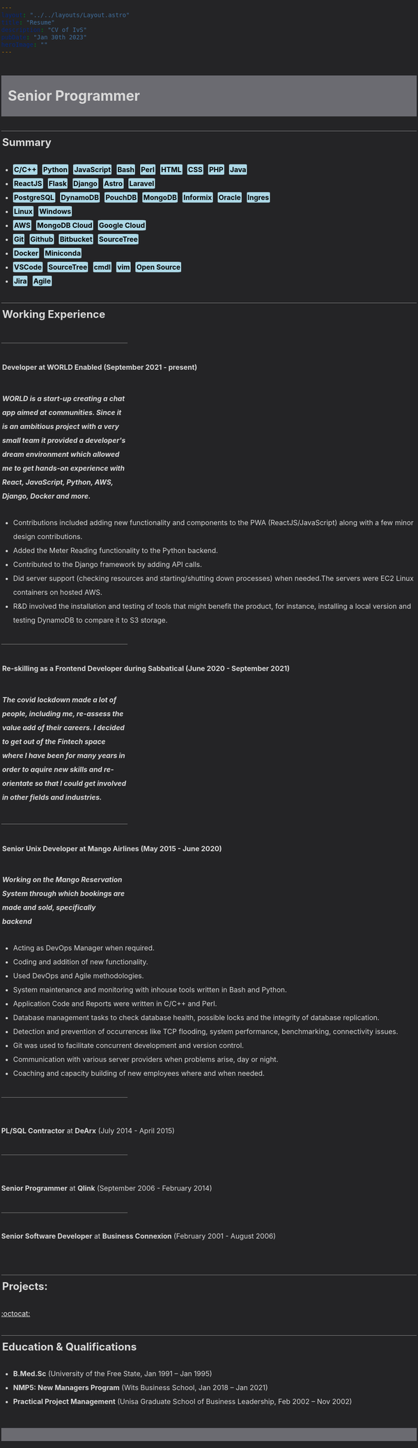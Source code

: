 ```yaml
---
layout: "../../layouts/Layout.astro"
title: "Resume"
description: "CV of IvS"
pubDate: "Jan 30th 2023"
heroImage: ""
---
```


<style>
    body {background-color:#242426;color:#d9d9d9;line-height:2;margin:auto;padding:3px;max-width:1024px;display:block;font-size:100%}
    h1 {font-size=200%;padding:15px;top:7px;background:#6b6b71;}
    h2 {font-size=160%;border-top:1px solid grey;padding:2px}
    h3 {font-size=120%;padding:2px}
    h4 {font-size=100%;padding:2px}
    h6 {border-bottom:1px solid grey;padding:2px;width:30%;padding-top:15px}
    h5 {padding:2px;width:30%;padding-top:15px}
    a {color: #eee}
    mark {background-color:lightblue;color:black;border-radius:7%;padding:2px}
</style>

# **Senior Programmer**

## Summary

   * **<mark>C/C++</mark> &nbsp; <mark>Python</mark> &nbsp; <mark>JavaScript</mark> &nbsp; <mark>Bash</mark> &nbsp; <mark>Perl</mark> &nbsp; <mark>HTML</mark> &nbsp; <mark>CSS</mark> &nbsp; <mark>PHP</mark> &nbsp; <mark>Java</mark>**
   * **<mark>ReactJS</mark> &nbsp; <mark>Flask</mark> &nbsp; <mark>Django</mark> &nbsp; <mark>Astro</mark> &nbsp; <mark>Laravel**
   * **<mark>PostgreSQL</mark> &nbsp; <mark>DynamoDB</mark> &nbsp; <mark>PouchDB</mark> &nbsp; <mark>MongoDB</mark> &nbsp; <mark>Informix</mark> &nbsp; <mark>Oracle</mark> &nbsp; <mark>Ingres</mark>**
   * **<mark>Linux</mark> &nbsp; <mark>Windows</mark>**
   * **<mark>AWS</mark> &nbsp; <mark>MongoDB Cloud</mark> &nbsp; <mark>Google Cloud</mark>**
   * **<mark>Git</mark> &nbsp; <mark>Github</mark> &nbsp; <mark>Bitbucket</mark> &nbsp; <mark>SourceTree</mark>**
   * **<mark>Docker</mark> &nbsp; <mark>Miniconda</mark>**
   * **<mark>VSCode</mark> &nbsp; <mark>SourceTree</mark> &nbsp; <mark>cmdl</mark> &nbsp; <mark>vim</mark> &nbsp; <mark>Open Source</mark>**
   * **<mark>Jira</mark> &nbsp; <mark>Agile</mark>**

## Working Experience
######
#### **Developer** at **WORLD Enabled** (September 2021 - present)  
##### WORLD is a start-up creating a chat app aimed at communities. Since it is an ambitious project with a very small team it provided a developer's dream environment which allowed me to get hands-on experience with React, JavaScript, Python, AWS, Django, Docker and more.

* Contributions included adding new functionality and components to the PWA (ReactJS/JavaScript) along with a few minor design contributions.
* Added the Meter Reading functionality to the Python backend.
* Contributed to the Django framework by adding API calls.
* Did server support (checking resources and starting/shutting down processes) when needed.The servers were EC2 Linux containers on hosted AWS.
* R&D involved the installation and testing of tools that might benefit the product, for instance, installing a local version and testing DynamoDB to compare it to S3 storage.

######

#### Re-skilling as a **Frontend Developer** during Sabbatical (June 2020 - September 2021) 
##### The covid lockdown made a lot of people, including me, re-assess the value add of their careers. I decided to get out of the Fintech space where I have been for many years in order to aquire new skills and re-orientate so that I could get involved in other fields and industries.

######

#### **Senior Unix Developer** at **Mango Airlines** (May 2015 - June 2020)
##### Working on the Mango Reservation System through which bookings are made and sold, specifically backend
* Acting as DevOps Manager when required.
* Coding and addition of new functionality.
* Used DevOps and Agile methodologies.
* System maintenance and monitoring with inhouse tools written in Bash and Python.
* Application Code and Reports were written in C/C++ and Perl.
* Database management tasks to check database health, possible locks and the integrity of database replication.
* Detection and prevention of occurrences like TCP flooding, system performance, benchmarking, connectivity issues.
* Git was used to facilitate concurrent development and version control.
* Communication with various server providers when problems arise, day or night.
* Coaching and capacity building of new employees where and when needed.

######
### 
**PL/SQL Contractor** at **DeArx** (July 2014 - April 2015) 
######
###
**Senior Programmer** at **Qlink** (September 2006 - February 2014)
######
**Senior Software Developer** at **Business Connexion** (February 2001 - August 2006)  

#####  
## Projects: 

[:octocat:](https://github.com/isabellavs)

## Education & Qualifications

* **B.Med.Sc** (University of the Free State, Jan 1991 – Jan 1995)
* **NMP5: New Managers Program** (Wits Business School, Jan 2018 – Jan 2021)
* **Practical Project Management** (Unisa Graduate School of Business Leadership, Feb 2002 – Nov 2002)
#
